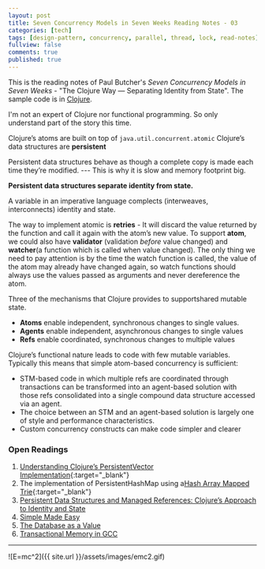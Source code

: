```yaml
---
layout: post
title: Seven Concurrency Models in Seven Weeks Reading Notes - 03
categories: [tech]
tags: [design-pattern, concurrency, parallel, thread, lock, read-notes]
fullview: false
comments: true
published: true
---
```


This is the reading notes of Paul Butcher's *Seven Concurrency Models in Seven Weeks* - "The Clojure Way — Separating Identity from State". The sample code is in [Clojure](http://clojure.org).

I'm not an expert of Clojure nor functional programming. So only understand part of the story this time.

Clojure’s atoms are built on top of `java.util.concurrent.atomic`
Clojure’s data structures are **persistent**

Persistent data structures behave as though a complete copy is made each time they’re modified. --- This is why it is slow and memory footprint big.

**Persistent data structures separate identity from state.**

A variable in an imperative language complects (interweaves, interconnects) identity and state.

The way to implement atomic is **retries** - It will discard the value returned by the function and call it again with the atom’s new value. 
To support **atom**, we could also have **validator** (validation *before* value changed) and **watcher**(a function which is called when value changed). The only thing we need to pay attention is by the time the watch function is called, the value of the atom may already have changed again, so watch functions should always use the values passed as arguments and never dereference the atom.

Three of the mechanisms that Clojure provides to supportshared mutable state. 
  - **Atoms** enable independent, synchronous changes to single values.
  - **Agents** enable independent, asynchronous changes to single values
  - **Refs** enable coordinated, synchronous changes to multiple values

Clojure’s functional nature leads to code with few mutable variables. Typically this means that simple atom-based concurrency is sufficient:
  * STM-based code in which multiple refs are coordinated through transactions can be transformed into an agent-based solution with those refs consolidated into a single compound data structure accessed via an agent.
  * The choice between an STM and an agent-based solution is largely one of style and performance characteristics. 
  * Custom concurrency constructs can make code simpler and clearer

### Open Readings
1. [Understanding Clojure’s PersistentVector Implementation](http://blog.higher-order.net/2009/02/01/understanding-clojures-persistentvector-implementation){:target="_blank"}
2. The implementation of PersistentHashMap using a[Hash Array Mapped Trie](https://en.wikipedia.org/wiki/Hash_array_mapped_trie){:target="_blank"}
3. [Persistent Data Structures and Managed References: Clojure’s Approach to Identity and State](https://www.infoq.com/presentations/Value-Identity-State-Rich-Hickey)
4. [Simple Made Easy](https://www.infoq.com/presentations/Simple-Made-Easy)
5. [The Database as a Value](https://www.infoq.com/presentations/Datomic-Database-Value)
6. [Transactional Memory in GCC](http://gcc.gnu.org/wiki/TransactionalMemory)

---
![E=mc^2]({{ site.url }}/assets/images/emc2.gif)